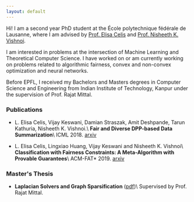 ```yaml
---
layout: default
---
```




Hi! I am a second year PhD student at the École polytechnique fédérale de Lausanne, where I am advised by [Prof. Elisa Celis](https://theory.epfl.ch/celis/HOME.html) and [Prof. Nisheeth K. Vishnoi](https://theory.epfl.ch/vishnoi/Home.html). 

I am interested in problems at the intersection of Machine Learning and Theoretical Computer Science. I have worked on or am currently working on problems related to algorithmic fairness, convex and non-convex optimization and neural networks.

Before EPFL, I received my Bachelors and Masters degrees in Computer Science and Engineering from Indian Institute of Technology, Kanpur under the supervision of Prof. Rajat Mittal.

### Publications

*   L. Elisa Celis, Vijay Keswani, Damian Straszak, Amit Deshpande, Tarun Kathuria, Nisheeth K. Vishnoi.\\
    <b>Fair and Diverse DPP-based Data Summarization</b>\\
    ICML 2018. [arxiv](https://arxiv.org/abs/1802.04023)

*   L. Elisa Celis, Lingxiao Huang, Vijay Keswani and Nisheeth K. Vishnoi\\
    <b>Classification with Fairness Constraints: A Meta-Algorithm with Provable Guarantees</b>\\
    ACM-FAT* 2019. [arxiv](https://arxiv.org/abs/1802.04023)


### Master's Thesis

*  <b>Laplacian Solvers and Graph Sparsification</b> ([pdf](thesis.pdf))\\
	Supervised by Prof. Rajat Mittal.
